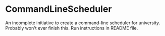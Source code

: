 # CommandLineScheduler
An incomplete initiative to create a command-line scheduler for university. Probably won't ever finish this. Run instructions in README file.
